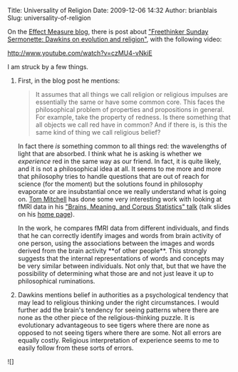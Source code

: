 Title: Universality of Religion
Date: 2009-12-06 14:32
Author: brianblais
Slug: universality-of-religion

On the [Effect Measure blog][], there is post about ["Freethinker Sunday
Sermonette: Dawkins on evolution and religion"][], with the following
video:

http://www.youtube.com/watch?v=czMU4-vNkiE

I am struck by a few things.

1.  First, in the blog post he mentions:  

    > It assumes that all things we call religion or religious impulses
    > are essentially the same or have some common core. This faces the
    > philosophical problem of properties and propositions in general.
    > For example, take the property of redness. Is there something that
    > all objects we call red have in common? And if there is, is this
    > the same kind of thing we call religious belief?
    > </p>

    In fact there *is* something common to all things red: the
    wavelengths of light that are absorbed. I think what he is asking is
    whether we *experience* red in the same way as our friend. In fact,
    it is quite likely, and it is not a philosophical idea at all. It
    seems to me more and more that philosophy tries to handle questions
    that are out of reach for science (for the moment) but the solutions
    found in philosophy evaporate or are insubstantial once we really
    understand what is going on. [Tom Mitchell][] has done some very
    interesting work with looking at fMRI data in his ["Brains, Meaning,
    and Corpus Statistics" talk][] (talk slides on his [home page][Tom
    Mitchell]).

    <p>
    In the work, he compares fMRI data from different individuals, and
    finds that he can correctly identify images and words from brain
    activity of one person, using the associations between the images
    and words derived from the brain activity **of other people**. This
    strongly suggests that the internal representations of words and
    concepts may be very similar between individuals. Not only that, but
    that we have the possibility of determining what those are and not
    just leave it up to philosophical ruminations.

2.  Dawkins mentions belief in authorities as a psychological tendency
    that may lead to religious thinking under the right circumstances. I
    would further add the brain's tendency for seeing patterns where
    there are none as the other piece of the religious-thinking puzzle.
    It is evolutionary advantageous to see tigers where there are none
    as opposed to not seeing tigers where there are some. Not all errors
    are equally costly. Religious interpretation of experience seems to
    me to easily follow from these sorts of errors.

<div class="blogger-post-footer">
![]

</div>

  [Effect Measure blog]: http://scienceblogs.com/effectmeasure/
  ["Freethinker Sunday Sermonette: Dawkins on evolution and religion"]: http://scienceblogs.com/effectmeasure/2009/12/freethinker_sunday_sermonette_181.php#commentsArea
  [Tom Mitchell]: http://www.cs.cmu.edu/~tom/
  ["Brains, Meaning, and Corpus Statistics" talk]: http://www.youtube.com/watch?v=QbTf2nE3Lbw
